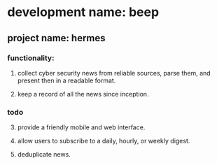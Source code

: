 # development name: beep 
## project name: hermes 

### functionality: 
1. collect cyber security news from reliable sources, 
parse them, and present then in a readable format. 

2. keep a record of all the news since inception. 

### todo 
3. provide a friendly mobile and web interface. 

4. allow users to subscribe to a daily, hourly, or weekly digest. 

5. deduplicate news. 


